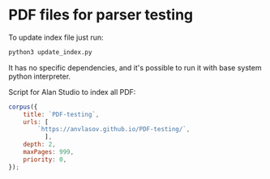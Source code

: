 # PDF files for parser testing

To update index file just run:
```bash
python3 update_index.py
```
It has no specific dependencies, and it's possible to run
it with base system python interpreter.

Script for Alan Studio to index all PDF:
```js
corpus({
    title: `PDF-testing`,
    urls: [
        `https://anvlasov.github.io/PDF-testing/`,
          ],
    depth: 2,
    maxPages: 999,
    priority: 0,
});
```